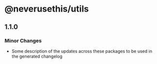 # @neverusethis/utils

## 1.1.0
### Minor Changes

- Some description of the updates across these packages to be used in the generated changelog
